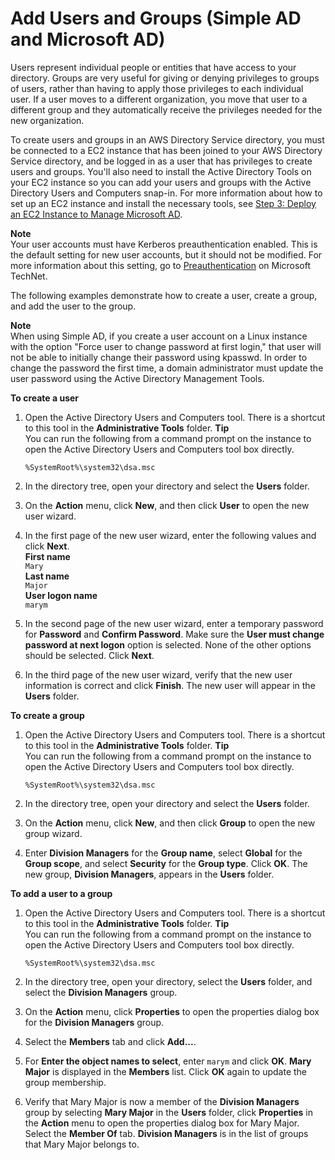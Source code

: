 # Add Users and Groups \(Simple AD and Microsoft AD\)<a name="creating_ad_users_and_groups"></a>

Users represent individual people or entities that have access to your directory\. Groups are very useful for giving or denying privileges to groups of users, rather than having to apply those privileges to each individual user\. If a user moves to a different organization, you move that user to a different group and they automatically receive the privileges needed for the new organization\.

To create users and groups in an AWS Directory Service directory, you must be connected to a EC2 instance that has been joined to your AWS Directory Service directory, and be logged in as a user that has privileges to create users and groups\. You'll also need to install the Active Directory Tools on your EC2 instance so you can add your users and groups with the Active Directory Users and Computers snap\-in\. For more information about how to set up an EC2 instance and install the necessary tools, see [Step 3: Deploy an EC2 Instance to Manage Microsoft AD](microsoftadbasestep3.md)\.

**Note**  
Your user accounts must have Kerberos preauthentication enabled\. This is the default setting for new user accounts, but it should not be modified\. For more information about this setting, go to [Preauthentication](http://technet.microsoft.com/en-us/library/cc961961.aspx) on Microsoft TechNet\.

The following examples demonstrate how to create a user, create a group, and add the user to the group\. 

**Note**  
When using Simple AD, if you create a user account on a Linux instance with the option "Force user to change password at first login," that user will not be able to initially change their password using kpasswd\. In order to change the password the first time, a domain administrator must update the user password using the Active Directory Management Tools\.

**To create a user**

1. Open the Active Directory Users and Computers tool\. There is a shortcut to this tool in the **Administrative Tools** folder\.
**Tip**  
You can run the following from a command prompt on the instance to open the Active Directory Users and Computers tool box directly\.  

   ```
   %SystemRoot%\system32\dsa.msc
   ```

1. In the directory tree, open your directory and select the **Users** folder\.

1. On the **Action** menu, click **New**, and then click **User** to open the new user wizard\.

1. In the first page of the new user wizard, enter the following values and click **Next**\.  
**First name**  
`Mary`  
**Last name**  
`Major`  
**User logon name**  
`marym`

1. In the second page of the new user wizard, enter a temporary password for **Password** and **Confirm Password**\. Make sure the **User must change password at next logon** option is selected\. None of the other options should be selected\. Click **Next**\.

1. In the third page of the new user wizard, verify that the new user information is correct and click **Finish**\. The new user will appear in the **Users** folder\.

**To create a group**

1. Open the Active Directory Users and Computers tool\. There is a shortcut to this tool in the **Administrative Tools** folder\.
**Tip**  
You can run the following from a command prompt on the instance to open the Active Directory Users and Computers tool box directly\.  

   ```
   %SystemRoot%\system32\dsa.msc
   ```

1. In the directory tree, open your directory and select the **Users** folder\.

1. On the **Action** menu, click **New**, and then click **Group** to open the new group wizard\.

1. Enter **Division Managers** for the **Group name**, select **Global** for the **Group scope**, and select **Security** for the **Group type**\. Click **OK**\. The new group, **Division Managers**, appears in the **Users** folder\.

**To add a user to a group**

1. Open the Active Directory Users and Computers tool\. There is a shortcut to this tool in the **Administrative Tools** folder\.
**Tip**  
You can run the following from a command prompt on the instance to open the Active Directory Users and Computers tool box directly\.  

   ```
   %SystemRoot%\system32\dsa.msc
   ```

1. In the directory tree, open your directory, select the **Users** folder, and select the **Division Managers** group\.

1. On the **Action** menu, click **Properties** to open the properties dialog box for the **Division Managers** group\.

1. Select the **Members** tab and click **Add\.\.\.**\.

1. For **Enter the object names to select**, enter `marym` and click **OK**\. **Mary Major** is displayed in the **Members** list\. Click **OK** again to update the group membership\.

1. Verify that Mary Major is now a member of the **Division Managers** group by selecting **Mary Major** in the **Users** folder, click **Properties** in the **Action** menu to open the properties dialog box for Mary Major\. Select the **Member Of** tab\. **Division Managers** is in the list of groups that Mary Major belongs to\.